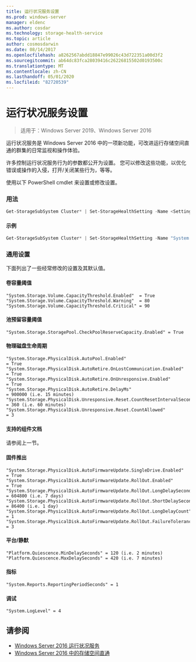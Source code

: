 ```yaml
---
title: 运行状况服务设置
ms.prod: windows-server
manager: eldenc
ms.author: cosdar
ms.technology: storage-health-service
ms.topic: article
author: cosmosdarwin
ms.date: 08/14/2017
ms.openlocfilehash: a8262567abdd18847e99026c43d722351a00d3f2
ms.sourcegitcommit: ab64dc83fca28039416c26226815502d0193500c
ms.translationtype: MT
ms.contentlocale: zh-CN
ms.lasthandoff: 05/01/2020
ms.locfileid: "82720539"
---
```

# <a name="health-service-settings"></a>运行状况服务设置

> 适用于：Windows Server 2019、Windows Server 2016

运行状况服务是 Windows Server 2016 中的一项新功能，可改进运行存储空间直通的群集的日常监视和操作体验。

许多控制运行状况服务行为的参数都公开为设置。 您可以修改这些功能，以优化错误或操作的入侵，打开/关闭某些行为，等等。

使用以下 PowerShell cmdlet 来设置或修改设置。

### <a name="usage"></a>用法

```PowerShell
Get-StorageSubSystem Cluster* | Set-StorageHealthSetting -Name <SettingName> -Value <Value>  
```

#### <a name="example"></a>示例

```PowerShell
Get-StorageSubSystem Cluster* | Set-StorageHealthSetting -Name "System.Storage.Volume.CapacityThreshold.Warning" -Value 70
```

### <a name="common-settings"></a>通用设置

下面列出了一些经常修改的设置及其默认值。

#### <a name="volume-capacity-threshold"></a>卷容量阈值

```
"System.Storage.Volume.CapacityThreshold.Enabled"  = True
"System.Storage.Volume.CapacityThreshold.Warning"  = 80
"System.Storage.Volume.CapacityThreshold.Critical" = 90
```

#### <a name="pool-reserve-capacity-threshold"></a>池预留容量阈值

```
"System.Storage.StoragePool.CheckPoolReserveCapacity.Enabled" = True
```

#### <a name="physical-disk-lifecycle"></a>物理磁盘生命周期

```
"System.Storage.PhysicalDisk.AutoPool.Enabled"                             = True
"System.Storage.PhysicalDisk.AutoRetire.OnLostCommunication.Enabled"       = True
"System.Storage.PhysicalDisk.AutoRetire.OnUnresponsive.Enabled"            = True
"System.Storage.PhysicalDisk.AutoRetire.DelayMs"                           = 900000 (i.e. 15 minutes)
"System.Storage.PhysicalDisk.Unresponsive.Reset.CountResetIntervalSeconds" = 360 (i.e. 60 minutes)
"System.Storage.PhysicalDisk.Unresponsive.Reset.CountAllowed"              = 3
```

#### <a name="supported-components-document"></a>支持的组件文档

请参阅上一节。

#### <a name="firmware-rollout"></a>固件推出

```
"System.Storage.PhysicalDisk.AutoFirmwareUpdate.SingleDrive.Enabled"       = True
"System.Storage.PhysicalDisk.AutoFirmwareUpdate.RollOut.Enabled"           = True
"System.Storage.PhysicalDisk.AutoFirmwareUpdate.RollOut.LongDelaySeconds"  = 604800 (i.e. 7 days)
"System.Storage.PhysicalDisk.AutoFirmwareUpdate.RollOut.ShortDelaySeconds" = 86400 (i.e. 1 day)
"System.Storage.PhysicalDisk.AutoFirmwareUpdate.RollOut.LongDelayCount"    = 1
"System.Storage.PhysicalDisk.AutoFirmwareUpdate.RollOut.FailureTolerance"  = 3
```

#### <a name="platform--quiescence"></a>平台/静默

```
"Platform.Quiescence.MinDelaySeconds" = 120 (i.e. 2 minutes)
"Platform.Quiescence.MaxDelaySeconds" = 420 (i.e. 7 minutes)
```

#### <a name="metrics"></a>指标

```
"System.Reports.ReportingPeriodSeconds" = 1
```

#### <a name="debugging"></a>调试

```
"System.LogLevel" = 4
```

## <a name="see-also"></a>请参阅

- [Windows Server 2016 运行状况服务](health-service-overview.md)
- [Windows Server 2016 中的存储空间直通](../storage/storage-spaces/storage-spaces-direct-overview.md)
